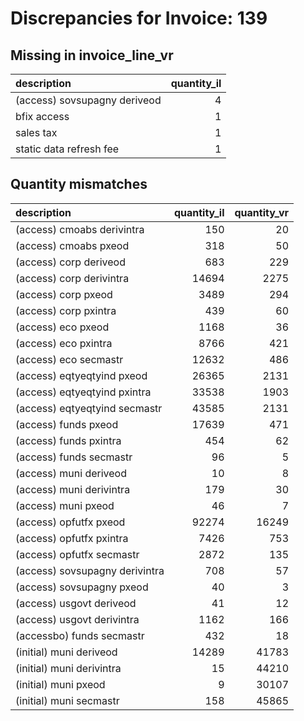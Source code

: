 # Discrepancies for Invoice: 139

## Missing in invoice_line_vr

| description                  |   quantity_il |
|:-----------------------------|--------------:|
| (access) sovsupagny deriveod |             4 |
| bfix access                  |             1 |
| sales tax                    |             1 |
| static data refresh fee      |             1 |

## Quantity mismatches

| description                    |   quantity_il |   quantity_vr |
|:-------------------------------|--------------:|--------------:|
| (access) cmoabs derivintra     |           150 |            20 |
| (access) cmoabs pxeod          |           318 |            50 |
| (access) corp deriveod         |           683 |           229 |
| (access) corp derivintra       |         14694 |          2275 |
| (access) corp pxeod            |          3489 |           294 |
| (access) corp pxintra          |           439 |            60 |
| (access) eco pxeod             |          1168 |            36 |
| (access) eco pxintra           |          8766 |           421 |
| (access) eco secmastr          |         12632 |           486 |
| (access) eqtyeqtyind pxeod     |         26365 |          2131 |
| (access) eqtyeqtyind pxintra   |         33538 |          1903 |
| (access) eqtyeqtyind secmastr  |         43585 |          2131 |
| (access) funds pxeod           |         17639 |           471 |
| (access) funds pxintra         |           454 |            62 |
| (access) funds secmastr        |            96 |             5 |
| (access) muni deriveod         |            10 |             8 |
| (access) muni derivintra       |           179 |            30 |
| (access) muni pxeod            |            46 |             7 |
| (access) opfutfx pxeod         |         92274 |         16249 |
| (access) opfutfx pxintra       |          7426 |           753 |
| (access) opfutfx secmastr      |          2872 |           135 |
| (access) sovsupagny derivintra |           708 |            57 |
| (access) sovsupagny pxeod      |            40 |             3 |
| (access) usgovt deriveod       |            41 |            12 |
| (access) usgovt derivintra     |          1162 |           166 |
| (accessbo) funds secmastr      |           432 |            18 |
| (initial) muni deriveod        |         14289 |         41783 |
| (initial) muni derivintra      |            15 |         44210 |
| (initial) muni pxeod           |             9 |         30107 |
| (initial) muni secmastr        |           158 |         45865 |

